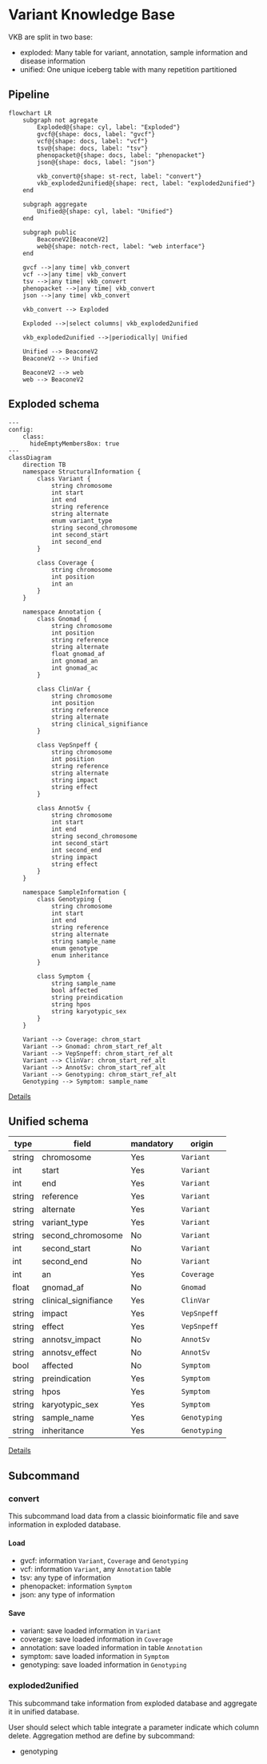# Variant Knowledge Base

VKB are split in two base:
- exploded: Many table for variant, annotation, sample information and disease information
- unified: One unique iceberg table with many repetition partitioned

## Pipeline

```mermaid
flowchart LR
    subgraph not agregate
        Exploded@{shape: cyl, label: "Exploded"}
        gvcf@{shape: docs, label: "gvcf"}
        vcf@{shape: docs, label: "vcf"}
        tsv@{shape: docs, label: "tsv"}
        phenopacket@{shape: docs, label: "phenopacket"}
        json@{shape: docs, label: "json"}

        vkb_convert@{shape: st-rect, label: "convert"}
        vkb_exploded2unified@{shape: rect, label: "exploded2unified"}
    end

    subgraph aggregate
        Unified@{shape: cyl, label: "Unified"}
    end

    subgraph public
        BeaconeV2[BeaconeV2]
        web@{shape: notch-rect, label: "web interface"}
    end

    gvcf -->|any time| vkb_convert
    vcf -->|any time| vkb_convert
    tsv -->|any time| vkb_convert
    phenopacket -->|any time| vkb_convert
    json -->|any time| vkb_convert

    vkb_convert --> Exploded

    Exploded -->|select columns| vkb_exploded2unified

    vkb_exploded2unified -->|periodically| Unified

    Unified --> BeaconeV2
    BeaconeV2 --> Unified

    BeaconeV2 --> web
    web --> BeaconeV2
```


## Exploded schema

```mermaid
---
config:
    class:
      hideEmptyMembersBox: true
---
classDiagram
	direction TB
	namespace StructuralInformation {
		class Variant {
			string chromosome
			int start
			int end
			string reference
			string alternate
			enum variant_type
			string second_chromosome
			int second_start
			int second_end
		}

		class Coverage {
			string chromosome
			int position
			int an
		}
	}

	namespace Annotation {
		class Gnomad {
			string chromosome
			int position
			string reference
			string alternate
			float gnomad_af
			int gnomad_an
			int gnomad_ac
		}

		class ClinVar {
			string chromosome
			int position
			string reference
			string alternate
			string clinical_signifiance
		}

		class VepSnpeff {
			string chromosome
			int position
			string reference
			string alternate
			string impact
			string effect
		}

		class AnnotSv {
			string chromosome
			int start
			int end
			string second_chromosome
			int second_start
			int second_end
			string impact
			string effect
		}
	}

	namespace SampleInformation {
		class Genotyping {
			string chromosome
			int start
			int end
			string reference
			string alternate
			string sample_name
			enum genotype
			enum inheritance
		}

		class Symptom {
			string sample_name
			bool affected
			string preindication
			string hpos
			string karyotypic_sex
		}
	}

    Variant --> Coverage: chrom_start
    Variant --> Gnomad: chrom_start_ref_alt
    Variant --> VepSnpeff: chrom_start_ref_alt
    Variant --> ClinVar: chrom_start_ref_alt
    Variant --> AnnotSv: chrom_start_ref_alt
    Variant --> Genotyping: chrom_start_ref_alt
    Genotyping --> Symptom: sample_name
```

[Details](doc/exploded_schema.md)

## Unified schema

| type   | field                | mandatory | origin       |
|--------|----------------------|-----------|--------------|
| string | chromosome           | Yes       | `Variant`    |
| int    | start                | Yes       | `Variant`    |
| int    | end                  | Yes       | `Variant`    |
| string | reference            | Yes       | `Variant`    |
| string | alternate            | Yes       | `Variant`    |
| string | variant_type         | Yes       | `Variant`    |
| string | second_chromosome    | No        | `Variant`    |
| int    | second_start         | No        | `Variant`    |
| int    | second_end           | No        | `Variant`    |
| int    | an                   | Yes       | `Coverage`   |
| float  | gnomad_af            | No        | `Gnomad`     |
| string | clinical_signifiance | Yes       | `ClinVar`    |
| string | impact               | Yes       | `VepSnpeff`  |
| string | effect               | Yes       | `VepSnpeff`  |
| string | annotsv_impact       | No        | `AnnotSv`    |
| string | annotsv_effect       | No        | `AnnotSv`    |
| bool   | affected             | No        | `Symptom`    |
| string | preindication        | Yes       | `Symptom`    |
| string | hpos                 | Yes       | `Symptom`    |
| string | karyotypic_sex       | Yes       | `Symptom`    |
| string | sample_name          | Yes       | `Genotyping` |
| string | inheritance          | Yes       | `Genotyping` |

[Details](doc/unified_schema.md)

## Subcommand
### convert

This subcommand load data from a classic bioinformatic file and save information in exploded database.

#### Load

- gvcf: information `Variant`, `Coverage` and `Genotyping`
- vcf: information `Variant`, any `Annotation` table
- tsv: any type of information
- phenopacket: information `Symptom`
- json: any type of information

#### Save

- variant: save loaded information in `Variant`
- coverage: save loaded information in `Coverage`
- annotation: save loaded information in table `Annotation`
- symptom: save loaded information in `Symptom`
- genotyping: save loaded information in `Genotyping`

### exploded2unified

This subcommand take information from exploded database and aggregate it in unified database.

User should select which table integrate a parameter indicate which column delete.
Aggregation method are define by subcommand:
- genotyping
